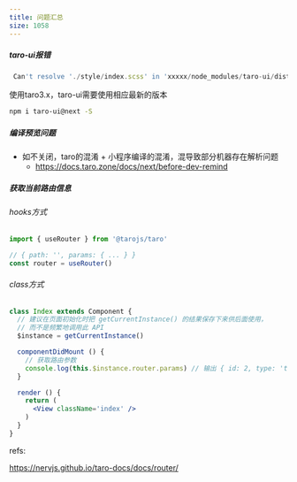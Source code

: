 ```yaml
---
title: 问题汇总
size: 1058
---
```

##### taro-ui报错

```javascript
 Can't resolve './style/index.scss' in 'xxxxx/node_modules/taro-ui/dist/weapp'
```

使用taro3.x，taro-ui需要使用相应最新的版本

```sh
npm i taro-ui@next -S
```

##### 编译预览问题

- 如不关闭，taro的混淆 + 小程序编译的混淆，混导致部分机器存在解析问题
  - https://docs.taro.zone/docs/next/before-dev-remind


##### 获取当前路由信息

###### hooks方式

```jsx
import { useRouter } from '@tarojs/taro'

// { path: '', params: { ... } }
const router = useRouter()
```

###### class方式

```jsx
class Index extends Component {
  // 建议在页面初始化时把 getCurrentInstance() 的结果保存下来供后面使用，
  // 而不是频繁地调用此 API
  $instance = getCurrentInstance()

  componentDidMount () {
    // 获取路由参数
    console.log(this.$instance.router.params) // 输出 { id: 2, type: 'test' }
  }

  render () {
    return (
      <View className='index' />
    )
  }
}
```



refs:

https://nervjs.github.io/taro-docs/docs/router/
